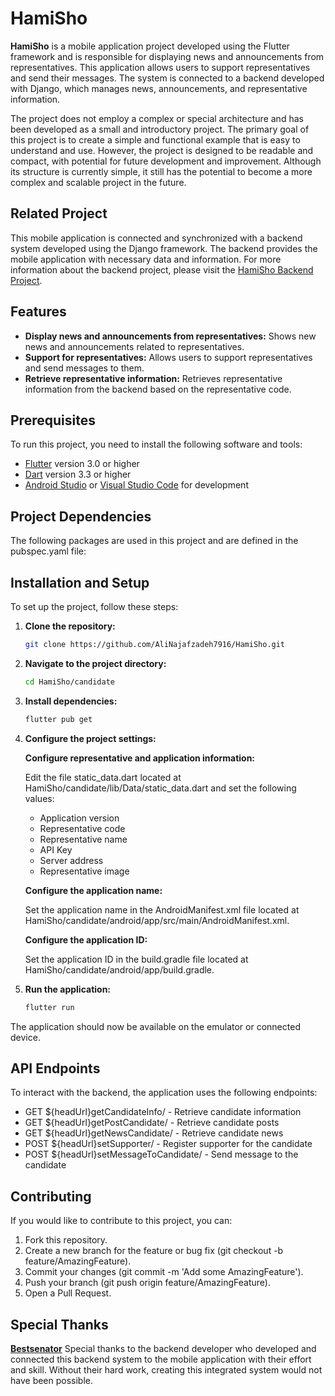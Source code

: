 # HamiSho

**HamiSho** is a mobile application project developed using the Flutter framework and is responsible for displaying news and announcements from representatives. This application allows users to support representatives and send their messages. The system is connected to a backend developed with Django, which manages news, announcements, and representative information.

The project does not employ a complex or special architecture and has been developed as a small and introductory project. The primary goal of this project is to create a simple and functional example that is easy to understand and use. However, the project is designed to be readable and compact, with potential for future development and improvement. Although its structure is currently simple, it still has the potential to become a more complex and scalable project in the future.

## Related Project

This mobile application is connected and synchronized with a backend system developed using the Django framework. The backend provides the mobile application with necessary data and information. For more information about the backend project, please visit the [HamiSho Backend Project](https://github.com/Bestsenator/HamiSho).

## Features

- **Display news and announcements from representatives:** Shows new news and announcements related to representatives.
- **Support for representatives:** Allows users to support representatives and send messages to them.
- **Retrieve representative information:** Retrieves representative information from the backend based on the representative code.

## Prerequisites

To run this project, you need to install the following software and tools:

- [Flutter](https://flutter.dev/docs/get-started/install) version 3.0 or higher
- [Dart](https://dart.dev/get-dart) version 3.3 or higher
- [Android Studio](https://developer.android.com/studio) or [Visual Studio Code](https://code.visualstudio.com/) for development

## Project Dependencies

The following packages are used in this project and are defined in the pubspec.yaml file:

## Installation and Setup

To set up the project, follow these steps:

1. **Clone the repository:**

   ```bash
   git clone https://github.com/AliNajafzadeh7916/HamiSho.git
   ```

2. **Navigate to the project directory:**

   ```bash
   cd HamiSho/candidate
   ```

3. **Install dependencies:**

   ```bash
   flutter pub get
   ```

4. **Configure the project settings:**

   **Configure representative and application information:**

   Edit the file static_data.dart located at HamiSho/candidate/lib/Data/static_data.dart and set the following values:

   - Application version
   - Representative code
   - Representative name
   - API Key
   - Server address
   - Representative image

   **Configure the application name:**

   Set the application name in the AndroidManifest.xml file located at HamiSho/candidate/android/app/src/main/AndroidManifest.xml.

   **Configure the application ID:**

   Set the application ID in the build.gradle file located at HamiSho/candidate/android/app/build.gradle.

5. **Run the application:**
   ```bash
   flutter run
   ```

The application should now be available on the emulator or connected device.

## API Endpoints

To interact with the backend, the application uses the following endpoints:

- GET ${headUrl}getCandidateInfo/ - Retrieve candidate information
- GET ${headUrl}getPostCandidate/ - Retrieve candidate posts
- GET ${headUrl}getNewsCandidate/ - Retrieve candidate news
- POST ${headUrl}setSupporter/ - Register supporter for the candidate
- POST ${headUrl}setMessageToCandidate/ - Send message to the candidate

## Contributing

If you would like to contribute to this project, you can:

1. Fork this repository.
2. Create a new branch for the feature or bug fix (git checkout -b feature/AmazingFeature).
3. Commit your changes (git commit -m 'Add some AmazingFeature').
4. Push your branch (git push origin feature/AmazingFeature).
5. Open a Pull Request.

## Special Thanks

[**Bestsenator**](https://github.com/Bestsenator)
Special thanks to the backend developer who developed and connected this backend system to the mobile application with their effort and skill. Without their hard work, creating this integrated system would not have been possible.
